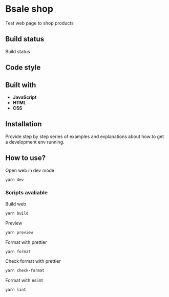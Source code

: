 # Bsale shop

Test web page to shop products

## Build status

Build status

## Code style

## Built with

- **JavaScript**
- **HTML**
- **CSS**

## Installation

Provide step by step series of examples and explanations about how to get a development env running.

## How to use?

Open web in dev mode

```bash
yarn dev
```

### Scripts avaliable

Build web

```bash
yarn build
```

Preview

```bash
yarn preview
```

Format with prettier

```bash
yarn format
```

Check format with prettier

```bash
yarn check-format
```

Format with eslint

```bash
yarn lint
```
